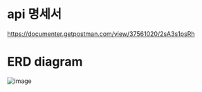 # api 명세서
https://documenter.getpostman.com/view/37561020/2sA3s1psRh

# ERD diagram

![image](https://github.com/user-attachments/assets/c78c2733-d3b2-4ff6-8564-9161b7908bc9)

